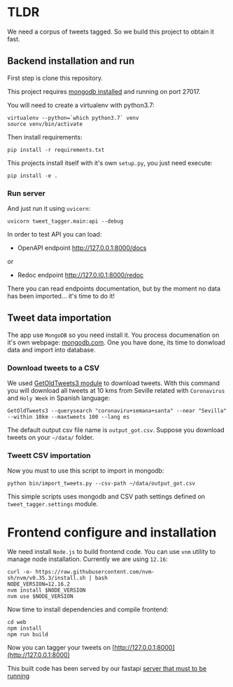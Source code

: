 # TLDR
We need a corpus of tweets tagged. So we build this project to obtain it fast.

## Backend installation and run
First step is clone this repository.

This project requires [mongodb installed](https://docs.mongodb.com/manual/installation/) and running on port 27017.

You will need to create a virtualenv with python3.7:
```shell script
virtualenv --python=`which python3.7` venv
source venv/bin/activate
```

Then install requirements:

```shell script
pip install -r requirements.txt
```
This projects install itself with it's own `setup.py`, you just need execute:
```shell script
pip install -e .
```
### Run server
And just run it using `uvicorn`:
```shell script
uvicorn tweet_tagger.main:api --debug
```
In order to test API you can load:
* OpenAPI endpoint http://127.0.0.1:8000/docs 

or 
* Redoc endpoint http://127.0.l0.1:8000/redoc

There you can read endpoints documentation, but by the moment no data has been imported... it's time to do it!
## Tweet data importation
The app use `MongoDB` so you need install it. You process documenation on it's own webpage: [mongodb.com](https://docs.mongodb.com/manual/installation/). 
One you have done, its time to donwload data and import into database.

### Download tweets to a CSV
We used [GetOldTweets3 module](https://github.com/Mottl/GetOldTweets3) to download tweets. With this command you will 
download all tweets at 10 kms from Seville related with `Coronavirus` and `Holy Week`  in Spanish language:
```shell script
GetOldTweets3 --querysearch "coronaviru+semana+santa" --near "Sevilla" --within 10km --maxtweets 100 --lang es
```
The default output csv file name is `output_got.csv`. Suppose you download tweets on your `~/data/` folder.
### Tweett CSV importation
Now you must to use this script to import in mongodb:
```shell script
python bin/import_tweets.py --csv-path ~/data/output_got.csv
```
This simple scripts uses mongodb and CSV path settings defined on `tweet_tagger.settings` module.

# Frontend configure and installation
We need install `Node.js` to build frontend code. You can use `vnm` utility to manage node installation. 
Currently we are using `12.16`: 
```shell script
curl -o- https://raw.githubusercontent.com/nvm-sh/nvm/v0.35.3/install.sh | bash
NODE_VERSION=12.16.2
nvm install $NODE_VERSION
nvm use $NODE_VERSION
```
Now time to install dependencies and compile frontend:
```shell script
cd web
npm install
npm run build
```
Now you can tagger your tweets on [http://127.0.0.1:8000](http://127.0.0.1:8000)

This built code has been served by our fastapi [server that must to be running](run-server)

